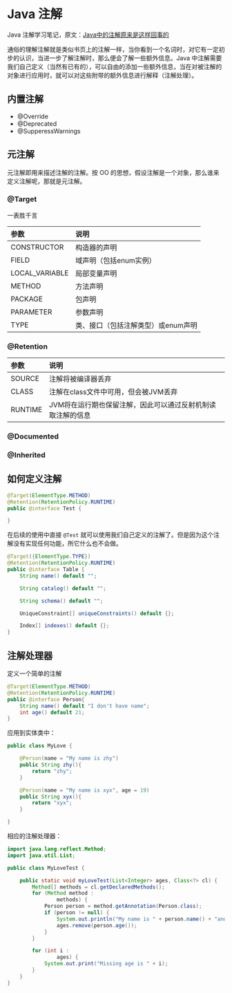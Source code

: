 # Java 注解
Java 注解学习笔记，原文：[Java中的注解原来是这样回事的](https://blog.csdn.net/swpu_ocean/article/details/83352128)

通俗的理解注解就是类似书页上的注解一样，当你看到一个名词时，对它有一定初步的认识，当进一步了解注解时，那么便会了解一些额外信息。Java 中注解需要我们自己定义（当然有已有的），可以自由的添加一些额外信息，当在对被注解的对象进行应用时，就可以对这些附带的额外信息进行解释（注解处理）。

## 内置注解

- @Override
- @Deprecated
- @SupperessWarnings

## 元注解

元注解即用来描述注解的注解。按 OO 的思想，假设注解是一个对象，那么谁来定义注解呢，那就是元注解。

### @Target

一表胜千言

|参数|说明|
|:-|:-|
|CONSTRUCTOR|构造器的声明|
|FIELD|域声明（包括enum实例）|
|LOCAL_VARIABLE|局部变量声明|
|METHOD|方法声明|
|PACKAGE|包声明|
|PARAMETER|参数声明|
|TYPE|类、接口（包括注解类型）或enum声明|

### @Retention

|参数|说明|
|:-|:-|
|SOURCE|注解将被编译器丢弃|
|CLASS|注解在class文件中可用，但会被JVM丢弃|
|RUNTIME|JVM将在运行期也保留注解，因此可以通过反射机制读取注解的信息|

### @Documented


### @Inherited


## 如何定义注解

```java
@Target(ElementType.METHOD)
@Retention(RetentionPolicy.RUNTIME)
public @interface Test {

}
```

在后续的使用中直接 `@Test` 就可以使用我们自己定义的注解了。但是因为这个注解没有实现任何功能，所它什么也不会做。

```java
@Target({ElementType.TYPE})
@Retention(RetentionPolicy.RUNTIME)
public @interface Table {
    String name() default "";

    String catalog() default "";

    String schema() default "";

    UniqueConstraint[] uniqueConstraints() default {};

    Index[] indexes() default {};
}
```

## 注解处理器

定义一个简单的注解

```java
@Target(ElementType.METHOD)
@Retention(RetentionPolicy.RUNTIME)
public @interface Person{
    String name() default "I don't have name";
	int age() default 21;
}
```

应用到实体类中：

```java
public class MyLove {

    @Person(name = "My name is zhy")
    public String zhy(){
        return "zhy";
    }

    @Person(name = "My name is xyx", age = 19)
    public String xyx(){
        return "xyx";
    }

}
```

相应的注解处理器：

```java
import java.lang.reflect.Method;
import java.util.List;

public class MyLoveTest {

	public static void myLoveTest(List<Integer> ages, Class<?> cl) {
		Method[] methods = cl.getDeclaredMethods();
		for (Method method :
				methods) {
			Person person = method.getAnnotation(Person.class);
			if (person != null) {
				System.out.println("My name is " + person.name() + "and I'm " + person.age());
				ages.remove(person.age());
			}
		}

		for (int i :
				ages) {
			System.out.print("Missing age is " + i);
		}
	}
}
```